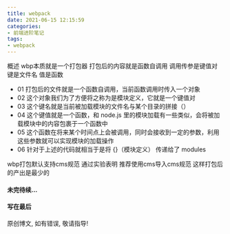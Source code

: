 ```yaml
---
title: webpack
date: 2021-06-15 12:15:59
categories: 
- 前端进阶笔记
tags: 
- webpack
---
```

概述
wbp本质就是一个打包器 
打包后的内容就是函数自调用 调用传参是键值对 键是文件名 值是函数

* 01 打包后的文件就是一个函数自调用，当前函数调用时传入一个对象
* 02 这个对象我们为了方便将之称为是模块定义，它就是一个键值对
* 03 这个键名就是当前被加载模块的文件名与某个目录的拼接（）
* 04 这个键值就是一个函数，和 node.js 里的模块加载有一些类似，会将被加载模块中的内容包裹于一个函数中
* 05 这个函数在将来某个时间点上会被调用，同时会接收到一定的参数，利用这些参数就可以实现模块的加载操作
* 06 针对于上述的代码就相当于是将 {}（模块定义） 传递给了 modules

wbp打包默认支持cms规范 
通过实验表明 推荐使用cms导入cms规范 这样打包后的产出是最少的


#### 未完待续...

#### 写在最后

原创博文, 如有错误, 敬请指导!